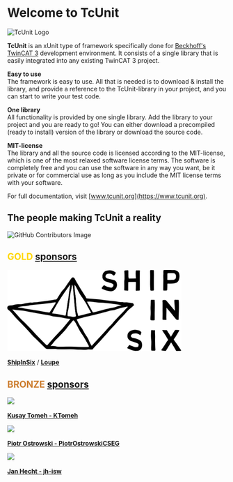# Welcome to TcUnit

![TcUnit Logo](https://raw.githubusercontent.com/tcunit/TcUnit/master/img/tcunit-logo.png)

**TcUnit** is an xUnit type of framework specifically done for [Beckhoff's TwinCAT 3](https://www.beckhoff.com/en-en/products/automation/twincat/) development environment.
It consists of a single library that is easily integrated into any existing TwinCAT 3 project.

**Easy to use**  
The framework is easy to use.
All that is needed is to download & install the library, and provide a reference to the TcUnit-library in your project, and you can start to write your test code.

**One library**  
All functionality is provided by one single library.
Add the library to your project and you are ready to go! You can either download a precompiled (ready to install) version of the library or download the source code.

**MIT-license**  
The library and all the source code is licensed according to the MIT-license, which is one of the most relaxed software license terms.
The software is completely free and you can use the software in any way you want, be it private or for commercial use as long as you include the MIT license terms with your software.

For full documentation, visit [www.tcunit.org](https://www.tcunit.org).

## The people making TcUnit a reality

![GitHub Contributors Image](https://contrib.rocks/image?repo=TcUnit/TcUnit)

## <span style="color:gold;">GOLD</span> [sponsors](https://github.com/sponsors/tcunit)

<img src="https://raw.githubusercontent.com/tcunit/.github/83260d9df9315ef2dff115a5f6d1bc2b1c23c3f5/profile/img/loupe-ship-in-six-horiz-black-rgb.svg" width="400"/>

[**ShipInSix**](https://shipinsix.team/) / [**Loupe**](https://loupe.team/)

## <span style="color:#CD7F32;">BRONZE</span> [sponsors](https://github.com/sponsors/tcunit)

<img src="https://avatars.githubusercontent.com/u/155195814?v=4" width="100" />

[**Kusay Tomeh - KTomeh**](https://github.com/KTomeh)

<img src="https://avatars.githubusercontent.com/u/96783034?v=4" width="100" />

[**Piotr Ostrowski - PiotrOstrowskiCSEG**](https://github.com/PiotrOstrowskiCSEG)

<img src="https://avatars.githubusercontent.com/u/26556312?v=4" width="100" />

[**Jan Hecht - jh-isw**](https://github.com/jh-isw)